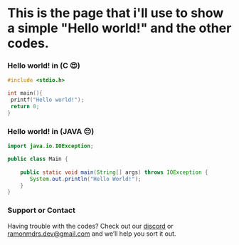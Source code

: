 # This is the page that i'll use to show a simple "Hello world!" and the other codes.

### Hello world! in (C 😍)
```c
#include <stdio.h>

int main(){
 printf("Hello world!");
 return 0;
}
```


### Hello world! in (JAVA 😔)
```java
import java.io.IOException;

public class Main {
 
    public static void main(String[] args) throws IOException {
       System.out.println("Hello World!");
    }
}
```


### Support or Contact

Having trouble with the codes? Check out our [discord](https://discord.gg/) or <ramonmdrs.dev@gmail.com> and we’ll help you sort it out.
